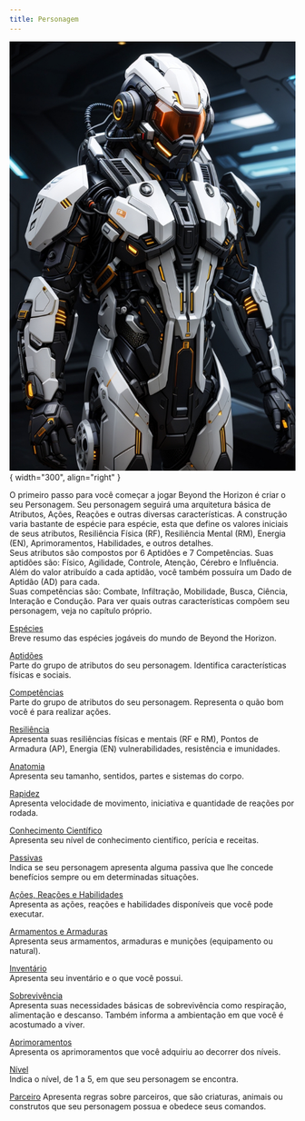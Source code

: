 ```yaml
---
title: Personagem
---
```


![Personagem](../images/character.jpg){ width="300", align="right" }

O primeiro passo para você começar a jogar Beyond the Horizon é criar o seu Personagem. Seu personagem seguirá uma arquitetura básica de Atributos, Ações, Reações e outras diversas características. A construção varia bastante de espécie para espécie, esta que define os valores iniciais de seus atributos, Resiliência Física (RF), Resiliência Mental (RM), Energia (EN), Aprimoramentos, Habilidades, e outros detalhes.  
Seus atributos são compostos por 6 Aptidões e 7 Competências. Suas aptidões são: Físico, Agilidade, Controle, Atenção, Cérebro e Influência. Além do valor atribuído a cada aptidão, você também possuíra um Dado de Aptidão (AD) para cada.   
Suas competências são: Combate, Infiltração, Mobilidade, Busca, Ciência, Interação e Condução. Para ver quais outras características compõem seu personagem, veja no capítulo próprio.  

[Espécies](./species.md)  
Breve resumo das espécies jogáveis do mundo de Beyond the Horizon.

[Aptidões](./aptitudes.md)  
Parte do grupo de atributos do seu personagem. Identifica características físicas e sociais.

[Competências](./skills.md)  
Parte do grupo de atributos do seu personagem. Representa o quão bom você é para realizar ações.

[Resiliência](./resilience.md)  
Apresenta suas resiliências físicas e mentais (RF e RM), Pontos de Armadura (AP), Energia (EN) vulnerabilidades, resistência e imunidades.

[Anatomia](./anatomy.md)  
Apresenta seu tamanho, sentidos, partes e sistemas do corpo.  

[Rapidez](./quickness.md)  
Apresenta velocidade de movimento, iniciativa e quantidade de reações por rodada.  

[Conhecimento Científico](./scienceKnowledge.md)  
Apresenta seu nível de conhecimento científico, perícia e receitas.  

[Passivas](./passives.md)  
Indica se seu personagem apresenta alguma passiva que lhe concede benefícios sempre ou em determinadas situações.  

[Ações, Reações e Habilidades](./actionsReactions.md)  
Apresenta as ações, reações e habilidades disponíveis que você pode executar.  

[Armamentos e Armaduras](./weaponArmor.md)  
Apresenta seus armamentos, armaduras e munições (equipamento ou natural).

[Inventário](./inventory.md)  
Apresenta seu inventário e o que você possui.  

[Sobrevivência](./survival.md)  
Apresenta suas necessidades básicas de sobrevivência como respiração, alimentação e descanso. Também informa a ambientação em que você é acostumado a viver.  

[Aprimoramentos](./upgrades.md)  
Apresenta os aprimoramentos que você adquiriu ao decorrer dos níveis.  

[Nível](./level.md)  
Indica o nível, de 1 a 5, em que seu personagem se encontra.

[Parceiro](./partner.md)
Apresenta regras sobre parceiros, que são criaturas, animais ou construtos que seu personagem possua e obedece seus comandos.
